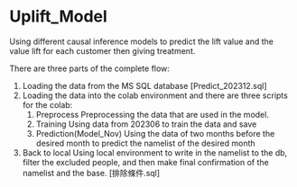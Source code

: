 # Uplift_Model
Using different causal inference models to predict the lift value and the value lift for each customer then giving treatment.

There are three parts of the complete flow:
1. Loading the data from the MS SQL database [Predict_202312.sql]
2. Loading the data into the colab environment and there are three scripts for the colab:
   1. Preprocess
      Preprocessing the data that are used in the model.   
   2. Training
      Using data from 202306 to train the data and save
   3. Prediction(Model_Nov)
      Using the data of two months before the desired month to predict the namelist of the desired month
3. Back to local
   Using local environment to write in the namelist to the db, filter the excluded people, and then make final confirmation of the namelist and the base.
   [排除條件.sql]

